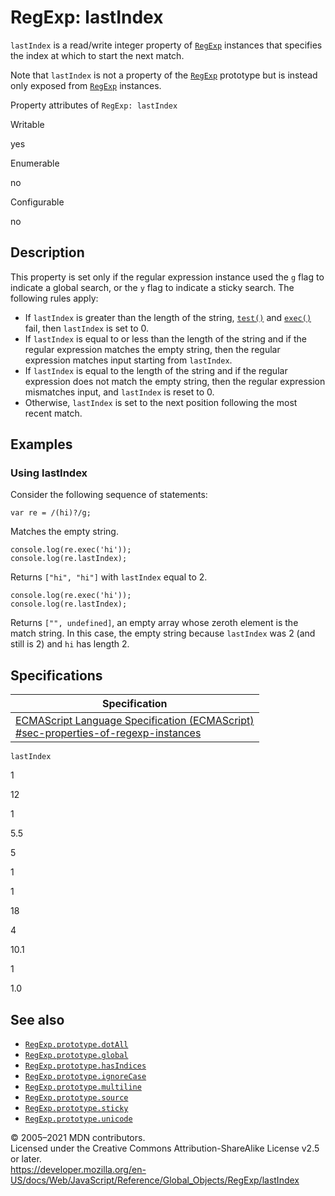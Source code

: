 RegExp: lastIndex
=================

`lastIndex` is a read/write integer property of [`RegExp`](../regexp) instances that specifies the index at which to start the next match.

Note that `lastIndex` is not a property of the [`RegExp`](../regexp) prototype but is instead only exposed from [`RegExp`](../regexp) instances.

Property attributes of `RegExp: lastIndex`

Writable

yes

Enumerable

no

Configurable

no

Description
-----------

This property is set only if the regular expression instance used the `g` flag to indicate a global search, or the `y` flag to indicate a sticky search. The following rules apply:

-   If `lastIndex` is greater than the length of the string, [`test()`](test) and [`exec()`](exec) fail, then `lastIndex` is set to 0.
-   If `lastIndex` is equal to or less than the length of the string and if the regular expression matches the empty string, then the regular expression matches input starting from `lastIndex`.
-   If `lastIndex` is equal to the length of the string and if the regular expression does not match the empty string, then the regular expression mismatches input, and `lastIndex` is reset to 0.
-   Otherwise, `lastIndex` is set to the next position following the most recent match.

Examples
--------

### Using lastIndex

Consider the following sequence of statements:

    var re = /(hi)?/g;

Matches the empty string.

    console.log(re.exec('hi'));
    console.log(re.lastIndex);

Returns `["hi", "hi"]` with `lastIndex` equal to 2.

    console.log(re.exec('hi'));
    console.log(re.lastIndex);

Returns `["", undefined]`, an empty array whose zeroth element is the match string. In this case, the empty string because `lastIndex` was 2 (and still is 2) and `hi` has length 2.

Specifications
--------------

<table><thead><tr class="header"><th>Specification</th></tr></thead><tbody><tr class="odd"><td><a href="https://tc39.es/ecma262/#sec-properties-of-regexp-instances">ECMAScript Language Specification (ECMAScript)<br />
<span class="small">#sec-properties-of-regexp-instances</span></a></td></tr></tbody></table>

`lastIndex`

1

12

1

5.5

5

1

1

18

4

10.1

1

1.0

See also
--------

-   [`RegExp.prototype.dotAll`](dotall)
-   [`RegExp.prototype.global`](global)
-   [`RegExp.prototype.hasIndices`](hasindices)
-   [`RegExp.prototype.ignoreCase`](ignorecase)
-   [`RegExp.prototype.multiline`](multiline)
-   [`RegExp.prototype.source`](source)
-   [`RegExp.prototype.sticky`](sticky)
-   [`RegExp.prototype.unicode`](unicode)

© 2005–2021 MDN contributors.  
Licensed under the Creative Commons Attribution-ShareAlike License v2.5 or later.  
<a href="https://developer.mozilla.org/en-US/docs/Web/JavaScript/Reference/Global_Objects/RegExp/lastIndex" class="_attribution-link">https://developer.mozilla.org/en-US/docs/Web/JavaScript/Reference/Global_Objects/RegExp/lastIndex</a>
